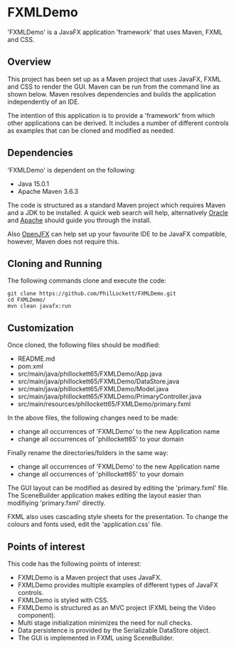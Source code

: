# FXMLDemo
'FXMLDemo' is a JavaFX application 'framework' that uses Maven, FXML and CSS.

## Overview
This project has been set up as a Maven project that uses JavaFX, FXML and 
CSS to render the GUI. Maven can be run from the command line as shown below.
Maven resolves dependencies and builds the application independently of an IDE.

The intention of this application is to provide a 'framework' from which other
applications can be derived. It includes a number of different controls as 
examples that can be cloned and modified as needed.

## Dependencies
'FXMLDemo' is dependent on the following:

  * Java 15.0.1
  * Apache Maven 3.6.3

The code is structured as a standard Maven project which requires Maven and a 
JDK to be installed. A quick web search will help, alternatively
[Oracle](https://www.java.com/en/download/) and 
[Apache](https://maven.apache.org/install.html) should guide you through the
install.

Also [OpenJFX](https://openjfx.io/openjfx-docs/) can help set up your 
favourite IDE to be JavaFX compatible, however, Maven does not require this.

## Cloning and Running
The following commands clone and execute the code:

	git clone https://github.com/PhilLockett/FXMLDemo.git
	cd FXMLDemo/
	mvn clean javafx:run

## Customization
Once cloned, the following files should be modified:
  * README.md
  * pom.xml
  * src/main/java/phillockett65/FXMLDemo/App.java
  * src/main/java/phillockett65/FXMLDemo/DataStore.java
  * src/main/java/phillockett65/FXMLDemo/Model.java
  * src/main/java/phillockett65/FXMLDemo/PrimaryController.java
  * src/main/resources/phillockett65/FXMLDemo/primary.fxml

In the above files, the following changes need to be made:
  * change all occurrences of 'FXMLDemo' to the new Application name
  * change all occurrences of 'phillockett65' to your domain

Finally rename the directories/folders in the same way:
  * change all occurrences of 'FXMLDemo' to the new Application name
  * change all occurrences of 'phillockett65' to your domain

The GUI layout can be modified as desired by editing the 'primary.fxml' file. 
The SceneBuilder application makes editing the layout easier than modifiying 
'primary.fxml' directly.

FXML also uses cascading style sheets for the presentation. To change the 
colours and fonts used, edit the 'application.css' file.

## Points of interest
This code has the following points of interest:

  * FXMLDemo is a Maven project that uses JavaFX.
  * FXMLDemo provides multiple examples of different types of JavaFX controls.
  * FXMLDemo is styled with CSS.
  * FXMLDemo is structured as an MVC project (FXML being the Video component).
  * Multi stage initialization minimizes the need for null checks. 
  * Data persistence is provided by the Serializable DataStore object.
  * The GUI is implemented in FXML using SceneBuilder.

